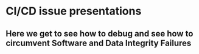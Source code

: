 # CI/CD issue presentations

## Here we get to see how to debug and see how to circumvent Software and Data Integrity Failures
